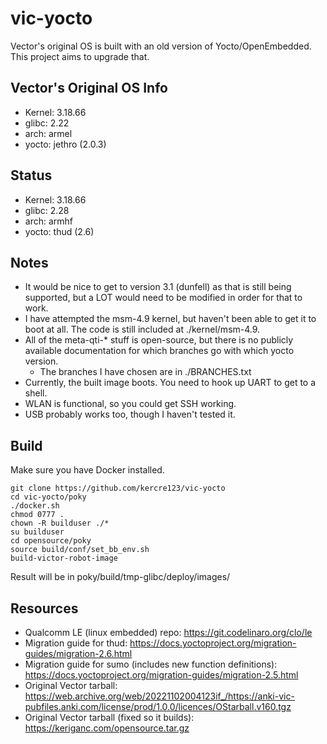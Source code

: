 # vic-yocto

Vector's original OS is built with an old version of Yocto/OpenEmbedded. This project aims to upgrade that.

## Vector's Original OS Info

-	Kernel: 3.18.66
-	glibc: 2.22
-	arch: armel
-	yocto: jethro (2.0.3)

## Status

-	Kernel: 3.18.66
-	glibc: 2.28
-	arch: armhf
-	yocto: thud (2.6)

## Notes

-	It would be nice to get to version 3.1 (dunfell) as that is still being supported, but a LOT would need to be modified in order for that to work.
-	I have attempted the msm-4.9 kernel, but haven't been able to get it to boot at all. The code is still included at ./kernel/msm-4.9.
-	All of the meta-qti-* stuff is open-source, but there is no publicly available documentation for which branches go with which yocto version.
	-	The branches I have chosen are in ./BRANCHES.txt
-	Currently, the built image boots. You need to hook up UART to get to a shell.
-	WLAN is functional, so you could get SSH working.
-	USB probably works too, though I haven't tested it.

## Build

Make sure you have Docker installed.

```
git clone https://github.com/kercre123/vic-yocto
cd vic-yocto/poky
./docker.sh
chmod 0777 .
chown -R builduser ./*
su builduser
cd opensource/poky
source build/conf/set_bb_env.sh
build-victor-robot-image
```

Result will be in poky/build/tmp-glibc/deploy/images/

## Resources

-	Qualcomm LE (linux embedded) repo: https://git.codelinaro.org/clo/le
-	Migration guide for thud: https://docs.yoctoproject.org/migration-guides/migration-2.6.html
-	Migration guide for sumo (includes new function definitions): https://docs.yoctoproject.org/migration-guides/migration-2.5.html
-	Original Vector tarball: https://web.archive.org/web/20221102004123if_/https://anki-vic-pubfiles.anki.com/license/prod/1.0.0/licences/OStarball.v160.tgz
-	Original Vector tarball (fixed so it builds): https://keriganc.com/opensource.tar.gz
